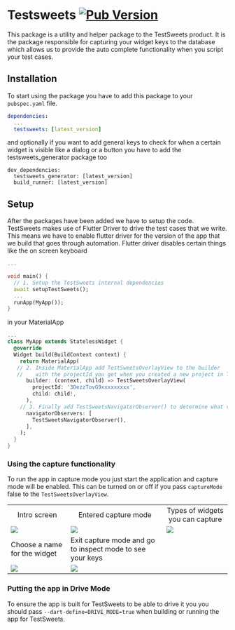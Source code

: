 # Testsweets [![Pub Version](https://img.shields.io/pub/v/testsweets)](https://pub.dev/packages/testsweets)

This package is a utility and helper package to the TestSweets product. It is the package responsible for capturing your widget keys to the database which allows us to provide the auto complete functionality when you script your test cases.

## Installation

To start using the package you have to add this package to your `pubspec.yaml` file.

```yaml
dependencies:
  ...
  testsweets: [latest_version]
```

and optionally if you want to add general keys to check for when a certain widget is visible like a dialog or a button
you have to add the testsweets_generator package too

```
dev_dependencies:
  testsweets_generator: [latest_version]
  build_runner: [latest_version]
```

## Setup

After the packages have been added we have to setup the code. TestSweets makes use of Flutter Driver to drive the test cases that we write. This means we have to enable flutter driver for the version of the app that we build that goes through automation. Flutter driver disables certain things like the on screen keyboard

```dart
...

void main() {
  // 1. Setup the TestSweets internal dependencies
  await setupTestSweets();
  ...
  runApp(MyApp());
}
```

in your MaterialApp

```dart
...
class MyApp extends StatelessWidget {
  @override
  Widget build(BuildContext context) {
    return MaterialApp(
   // 2. Inside MaterialApp add TestSweetsOverlayView to the builder
   //    with the projectId you get when you created a new project in Testsweets app
      builder: (context, child) => TestSweetsOverlayView(
        projectId: '3OezzTovG9xxxxxxxxx',
        child: child!,
      ),
    // 3. Finally add TestSweetsNavigatorObserver() to determine what view you are on right now
      navigatorObservers: [
        TestSweetsNavigatorObserver(),
      ],
    );
  }
}
```

### Using the capture functionality

To run the app in capture mode you just start the application and capture mode will be enabled. This can be turned on or off if you pass `captureMode` false to the `TestSweetsOverlayView`.

<table>
  <tr align="center">
    <td>Intro screen</td>
     <td>Entered capture mode</td>
     <td>Types of widgets you can capture</td>
  </tr>
  <tr>
    <td> <img src="https://user-images.githubusercontent.com/89080323/133254053-bbcffc0b-b274-494e-a2a7-9271e05870ea.png"/></td>
    <td><img src="https://user-images.githubusercontent.com/89080323/133254068-01564574-3676-4834-915d-aba58c4d5f74.png" /></td>
    <td><img src="https://user-images.githubusercontent.com/89080323/133254040-8efcbc86-2050-438d-851b-c49a3b85f002.png"/></td>
  </tr> 
    <tr>
    <td>Choose a name for the widget</td>
     <td>Exit capture mode and go to inspect mode to see your keys</td>
  </tr>
  <tr>
    <td><img src="https://user-images.githubusercontent.com/89080323/133254072-9a3e5567-3151-4411-b578-ac6744af7ec5.png" /></td>
    <td><img src="https://user-images.githubusercontent.com/89080323/133254062-9cde8983-4a92-41d3-ab9c-a656753beef7.png"/></td>
  </tr>
 </table>

### Putting the app in Drive Mode

To ensure the app is built for TestSweets to be able to drive it you you should pass `--dart-define=DRIVE_MODE=true` when building or running the app for TestSweets.
